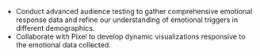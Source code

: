- Conduct advanced audience testing to gather comprehensive emotional response data and refine our understanding of emotional triggers in different demographics.
- Collaborate with Pixel to develop dynamic visualizations responsive to the emotional data collected.